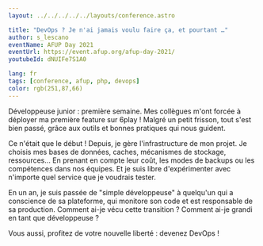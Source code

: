 ```yaml
---
layout: ../../../../../layouts/conference.astro

title: "DevOps ? Je n'ai jamais voulu faire ça, et pourtant …"
author: s_lescano
eventName: AFUP Day 2021
eventUrl: https://event.afup.org/afup-day-2021/
youtubeId: dNUIFe7S1A0

lang: fr
tags: [conference, afup, php, devops]
color: rgb(251,87,66)
---
```


Développeuse junior : première semaine. Mes collègues m'ont forcée à déployer ma première feature sur 6play ! Malgré un petit frisson, tout s'est bien passé, grâce aux outils et bonnes pratiques qui nous guident.

Ce n'était que le début ! Depuis, je gère l'infrastructure de mon projet. Je choisis mes bases de données, caches, mécanismes de stockage, ressources… En prenant en compte leur coût, les modes de backups ou les compétences dans nos équipes. Et je suis libre d'expérimenter avec n'importe quel service que je voudrais tester.

En un an, je suis passée de "simple développeuse" à quelqu'un qui a conscience de sa plateforme, qui monitore son code et est responsable de sa production. Comment ai-je vécu cette transition ? Comment ai-je grandi en tant que développeuse ?

Vous aussi, profitez de votre nouvelle liberté : devenez DevOps !